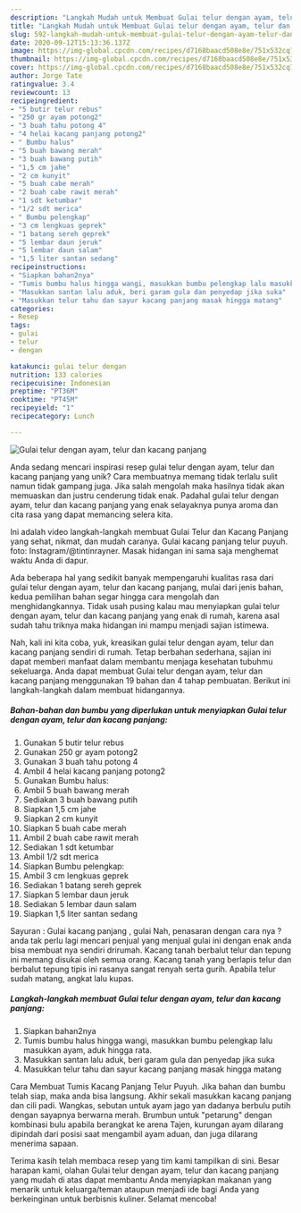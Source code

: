 ```yaml
---
description: "Langkah Mudah untuk Membuat Gulai telur dengan ayam, telur dan kacang panjang, Enak Banget"
title: "Langkah Mudah untuk Membuat Gulai telur dengan ayam, telur dan kacang panjang, Enak Banget"
slug: 592-langkah-mudah-untuk-membuat-gulai-telur-dengan-ayam-telur-dan-kacang-panjang-enak-banget
date: 2020-09-12T15:13:36.137Z
image: https://img-global.cpcdn.com/recipes/d7168baacd508e8e/751x532cq70/gulai-telur-dengan-ayam-telur-dan-kacang-panjang-foto-resep-utama.jpg
thumbnail: https://img-global.cpcdn.com/recipes/d7168baacd508e8e/751x532cq70/gulai-telur-dengan-ayam-telur-dan-kacang-panjang-foto-resep-utama.jpg
cover: https://img-global.cpcdn.com/recipes/d7168baacd508e8e/751x532cq70/gulai-telur-dengan-ayam-telur-dan-kacang-panjang-foto-resep-utama.jpg
author: Jorge Tate
ratingvalue: 3.4
reviewcount: 13
recipeingredient:
- "5 butir telur rebus"
- "250 gr ayam potong2"
- "3 buah tahu potong 4"
- "4 helai kacang panjang potong2"
- " Bumbu halus"
- "5 buah bawang merah"
- "3 buah bawang putih"
- "1,5 cm jahe"
- "2 cm kunyit"
- "5 buah cabe merah"
- "2 buah cabe rawit merah"
- "1 sdt ketumbar"
- "1/2 sdt merica"
- " Bumbu pelengkap"
- "3 cm lengkuas geprek"
- "1 batang sereh geprek"
- "5 lembar daun jeruk"
- "5 lembar daun salam"
- "1,5 liter santan sedang"
recipeinstructions:
- "Siapkan bahan2nya"
- "Tumis bumbu halus hingga wangi, masukkan bumbu pelengkap lalu masukkan ayam, aduk hingga rata."
- "Masukkan santan lalu aduk, beri garam gula dan penyedap jika suka"
- "Masukkan telur tahu dan sayur kacang panjang masak hingga matang"
categories:
- Resep
tags:
- gulai
- telur
- dengan

katakunci: gulai telur dengan 
nutrition: 133 calories
recipecuisine: Indonesian
preptime: "PT36M"
cooktime: "PT45M"
recipeyield: "1"
recipecategory: Lunch

---
```



![Gulai telur dengan ayam, telur dan kacang panjang](https://img-global.cpcdn.com/recipes/d7168baacd508e8e/751x532cq70/gulai-telur-dengan-ayam-telur-dan-kacang-panjang-foto-resep-utama.jpg)

Anda sedang mencari inspirasi resep gulai telur dengan ayam, telur dan kacang panjang yang unik? Cara membuatnya memang tidak terlalu sulit namun tidak gampang juga. Jika salah mengolah maka hasilnya tidak akan memuaskan dan justru cenderung tidak enak. Padahal gulai telur dengan ayam, telur dan kacang panjang yang enak selayaknya punya aroma dan cita rasa yang dapat memancing selera kita.

Ini adalah video langkah-langkah membuat Gulai Telur dan Kacang Panjang yang sehat, nikmat, dan mudah caranya. Gulai kacang panjang telur puyuh. foto: Instagram/@tintinrayner. Masak hidangan ini sama saja menghemat waktu Anda di dapur.

Ada beberapa hal yang sedikit banyak mempengaruhi kualitas rasa dari gulai telur dengan ayam, telur dan kacang panjang, mulai dari jenis bahan, kedua pemilihan bahan segar hingga cara mengolah dan menghidangkannya. Tidak usah pusing kalau mau menyiapkan gulai telur dengan ayam, telur dan kacang panjang yang enak di rumah, karena asal sudah tahu triknya maka hidangan ini mampu menjadi sajian istimewa.


Nah, kali ini kita coba, yuk, kreasikan gulai telur dengan ayam, telur dan kacang panjang sendiri di rumah. Tetap berbahan sederhana, sajian ini dapat memberi manfaat dalam membantu menjaga kesehatan tubuhmu sekeluarga. Anda dapat membuat Gulai telur dengan ayam, telur dan kacang panjang menggunakan 19 bahan dan 4 tahap pembuatan. Berikut ini langkah-langkah dalam membuat hidangannya.

<!--inarticleads1-->

##### Bahan-bahan dan bumbu yang diperlukan untuk menyiapkan Gulai telur dengan ayam, telur dan kacang panjang:

1. Gunakan 5 butir telur rebus
1. Gunakan 250 gr ayam potong2
1. Gunakan 3 buah tahu potong 4
1. Ambil 4 helai kacang panjang potong2
1. Gunakan  Bumbu halus:
1. Ambil 5 buah bawang merah
1. Sediakan 3 buah bawang putih
1. Siapkan 1,5 cm jahe
1. Siapkan 2 cm kunyit
1. Siapkan 5 buah cabe merah
1. Ambil 2 buah cabe rawit merah
1. Sediakan 1 sdt ketumbar
1. Ambil 1/2 sdt merica
1. Siapkan  Bumbu pelengkap:
1. Ambil 3 cm lengkuas geprek
1. Sediakan 1 batang sereh geprek
1. Siapkan 5 lembar daun jeruk
1. Sediakan 5 lembar daun salam
1. Siapkan 1,5 liter santan sedang


Sayuran : Gulai kacang panjang , gulai Nah, penasaran dengan cara nya ? anda tak perlu lagi mencari penjual yang menjual gulai ini dengan enak anda bisa membuat nya sendiri drirumah. Kacang tanah berbalut telur dan tepung ini memang disukai oleh semua orang. Kacang tanah yang berlapis telur dan berbalut tepung tipis ini rasanya sangat renyah serta gurih. Apabila telur sudah matang, angkat lalu kupas. 

<!--inarticleads2-->

##### Langkah-langkah membuat Gulai telur dengan ayam, telur dan kacang panjang:

1. Siapkan bahan2nya
1. Tumis bumbu halus hingga wangi, masukkan bumbu pelengkap lalu masukkan ayam, aduk hingga rata.
1. Masukkan santan lalu aduk, beri garam gula dan penyedap jika suka
1. Masukkan telur tahu dan sayur kacang panjang masak hingga matang


Cara Membuat Tumis Kacang Panjang Telur Puyuh. Jika bahan dan bumbu telah siap, maka anda bisa langsung. Akhir sekali masukkan kacang panjang dan cili padi. Wangkas, sebutan untuk ayam jago yan dadanya berbulu putih dengan sayapnya berwarna merah. Brumbun untuk &#34;petarung&#34; dengan kombinasi bulu apabila berangkat ke arena Tajen, kurungan ayam dilarang dipindah dari posisi saat mengambil ayam aduan, dan juga dilarang menerima sapaan. 

Terima kasih telah membaca resep yang tim kami tampilkan di sini. Besar harapan kami, olahan Gulai telur dengan ayam, telur dan kacang panjang yang mudah di atas dapat membantu Anda menyiapkan makanan yang menarik untuk keluarga/teman ataupun menjadi ide bagi Anda yang berkeinginan untuk berbisnis kuliner. Selamat mencoba!
